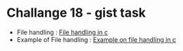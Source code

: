 # Challange 18 - gist task

- File handling : [File handling in c](https://gist.github.com/cy2000yadav/606114650789ec80be2a949053cd8978)
- Example of File handling : [Example on file handling in c](https://gist.github.com/cy2000yadav/2420e7475e4bff7377941e4ffe995f49)

